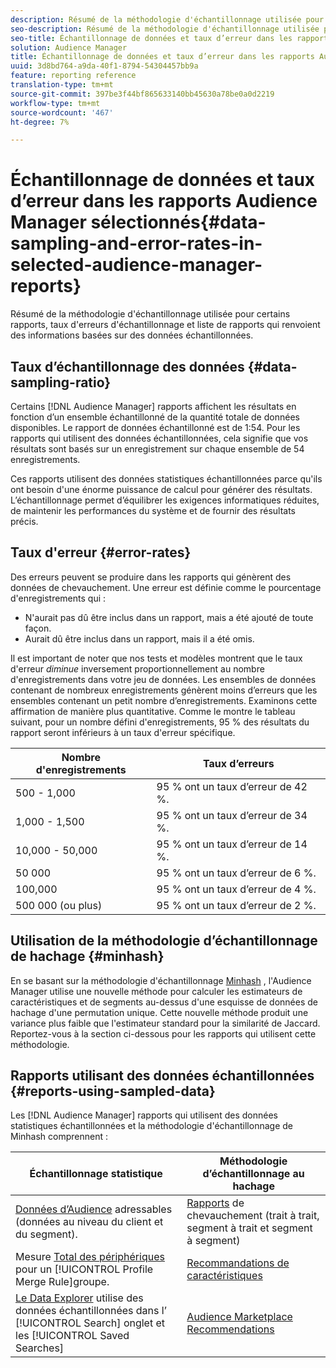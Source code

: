 ```yaml
---
description: Résumé de la méthodologie d'échantillonnage utilisée pour certains rapports, taux d'erreurs d'échantillonnage et liste de rapports qui renvoient des informations basées sur des données échantillonnées.
seo-description: Résumé de la méthodologie d'échantillonnage utilisée pour certains rapports, taux d'erreurs d'échantillonnage et liste de rapports qui renvoient des informations basées sur des données échantillonnées.
seo-title: Échantillonnage de données et taux d’erreur dans les rapports Audience Manager sélectionnés
solution: Audience Manager
title: Échantillonnage de données et taux d’erreur dans les rapports Audience Manager sélectionnés
uuid: 3d8bd764-a9da-40f1-8794-54304457bb9a
feature: reporting reference
translation-type: tm+mt
source-git-commit: 397be3f44bf865633140bb45630a78be0a0d2219
workflow-type: tm+mt
source-wordcount: '467'
ht-degree: 7%

---
```



# Échantillonnage de données et taux d’erreur dans les rapports Audience Manager sélectionnés{#data-sampling-and-error-rates-in-selected-audience-manager-reports}

Résumé de la méthodologie d&#39;échantillonnage utilisée pour certains rapports, taux d&#39;erreurs d&#39;échantillonnage et liste de rapports qui renvoient des informations basées sur des données échantillonnées.

## Taux d’échantillonnage des données {#data-sampling-ratio}

Certains [!DNL Audience Manager] rapports affichent les résultats en fonction d’un ensemble échantillonné de la quantité totale de données disponibles. Le rapport de données échantillonné est de 1:54. Pour les rapports qui utilisent des données échantillonnées, cela signifie que vos résultats sont basés sur un enregistrement sur chaque ensemble de 54 enregistrements.

Ces rapports utilisent des données statistiques échantillonnées parce qu&#39;ils ont besoin d&#39;une énorme puissance de calcul pour générer des résultats. L’échantillonnage permet d’équilibrer les exigences informatiques réduites, de maintenir les performances du système et de fournir des résultats précis.

<!--

## Minimum Requirements {#minimum-requirements}

>[!NOTE]
>
>The minimum requirements listed below apply to Overlap reports only.

Overlap reports ([trait-to-trait](/help/using/reporting/dynamic-reports/trait-trait-overlap-report.md), [segment-to-trait](/help/using/reporting/dynamic-reports/segment-trait-overlap-report.md), and [segment-to-segment](/help/using/reporting/dynamic-reports/segment-segment-overlap-report.md)) exclude traits and segments when they do not meet the minimum unique visitor requirements. These minimum requirements are as follows:

* Traits: 28,000 [unique trait realizations](/help/using/features/traits/trait-and-segment-qualification-reference).
* Segments: 70,000 real-time users over a 14-day period.

-->

## Taux d&#39;erreur {#error-rates}

Des erreurs peuvent se produire dans les rapports qui génèrent des données de chevauchement. Une erreur est définie comme le pourcentage d&#39;enregistrements qui :

* N&#39;aurait pas dû être inclus dans un rapport, mais a été ajouté de toute façon.
* Aurait dû être inclus dans un rapport, mais il a été omis.

Il est important de noter que nos tests et modèles montrent que le taux d&#39;erreur *diminue* inversement proportionnellement au nombre d&#39;enregistrements dans votre jeu de données. Les ensembles de données contenant de nombreux enregistrements génèrent moins d’erreurs que les ensembles contenant un petit nombre d’enregistrements. Examinons cette affirmation de manière plus quantitative. Comme le montre le tableau suivant, pour un nombre défini d&#39;enregistrements, 95 % des résultats du rapport seront inférieurs à un taux d&#39;erreur spécifique.

| Nombre d&#39;enregistrements | Taux d’erreurs |
|--- |--- |
| 500 - 1,000 | 95 % ont un taux d’erreur de 42 %. |
| 1,000 - 1,500 | 95 % ont un taux d’erreur de 34 %. |
| 10,000 - 50,000 | 95 % ont un taux d’erreur de 14 %. |
| 50 000 | 95 % ont un taux d’erreur de 6 %. |
| 100,000 | 95 % ont un taux d’erreur de 4 %. |
| 500 000 (ou plus) | 95 % ont un taux d’erreur de 2 %. |

## Utilisation de la méthodologie d’échantillonnage de hachage {#minhash}

En se basant sur la méthodologie d&#39;échantillonnage [Minhash](https://en.wikipedia.org/wiki/MinHash) , l&#39;Audience Manager utilise une nouvelle méthode pour calculer les estimateurs de caractéristiques et de segments au-dessus d&#39;une esquisse de données de hachage d&#39;une permutation unique. Cette nouvelle méthode produit une variance plus faible que l&#39;estimateur standard pour la similarité de Jaccard. Reportez-vous à la section ci-dessous pour les rapports qui utilisent cette méthodologie.

<!--

Some Audience Manager reports use the minhash sampling methodology to compute trait and segment overlaps and similarity scores. Audience Manager calculates the [!UICONTROL Trait Similarity Score] between two traits by computing the intersection and union in terms of the number of [!UICONTROL Unique User IDs] (UUIDs) and then divides the two. For two traits A and B, the calculation looks like this:

![jaccard-similarity](/help/using/features/segments/assets/jaccard_similarity.png)

-->

## Rapports utilisant des données échantillonnées {#reports-using-sampled-data}

Les [!DNL Audience Manager] rapports qui utilisent des données statistiques échantillonnées et la méthodologie d&#39;échantillonnage de Minhash comprennent :

<!--

* [Overlap reports](../reporting/dynamic-reports/dynamic-reports.md#interactive-and-overlap-reports) (trait-to-trait, segment-to-trait, and segment-to-segment).
* [Addressable Audience](../features/addressable-audiences.md) data (customer- and segment-level data). 
* The [Total Devices](../features/profile-merge-rules/profile-link-metrics.md#merge-rule-metrics) metric for a [!UICONTROL Profile Merge Rule].
* [Data Explorer](../features/data-explorer/data-explorer-signals-search/data-explorer-search-pairs.md) uses sampled data in the [!UICONTROL Search] tab and any [!UICONTROL Saved Searches].

Reports that use Minhash sampling methodology:

-->

| Échantillonnage statistique | Méthodologie d’échantillonnage au hachage |
|--- |--- |
| [Données d’Audience](../features/addressable-audiences.md) adressables (données au niveau du client et du segment). | [Rapports](../reporting/dynamic-reports/dynamic-reports.md#interactive-and-overlap-reports) de chevauchement (trait à trait, segment à trait et segment à segment) |
| Mesure [Total des périphériques](../features/profile-merge-rules/profile-link-metrics.md#merge-rule-metrics) pour un [!UICONTROL Profile Merge Rule]groupe. | [Recommandations de caractéristiques](/help/using/features/segments/trait-recommendations.md) |
| [Le Data Explorer](../features/data-explorer/data-explorer-signals-search/data-explorer-search-pairs.md) utilise des données échantillonnées dans l’ [!UICONTROL Search] onglet et les [!UICONTROL Saved Searches] | [Audience Marketplace Recommendations](/help/using/features/audience-marketplace/marketplace-data-buyers/marketplace-data-buyers.md#finding-similar-traits) |
